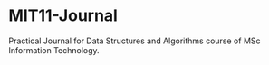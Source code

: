 # MIT11-Journal
Practical Journal for Data Structures and Algorithms course of MSc Information Technology.
